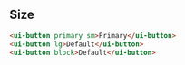 ## Size

```html
<ui-button primary sm>Primary</ui-button>
<ui-button lg>Default</ui-button>
<ui-button block>Default</ui-button>
```